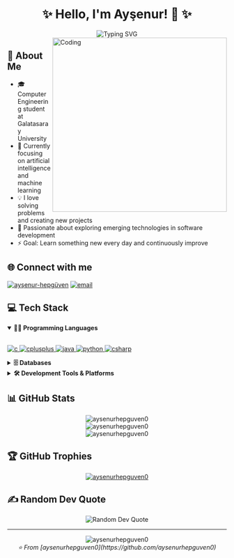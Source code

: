 # <div align="center">✨ Hello, I'm Ayşenur! 👋 ✨</div>

<div align="center">
  <img src="https://readme-typing-svg.herokuapp.com?font=Fira+Code&weight=500&size=25&pause=1000&color=38BDAE&center=true&vCenter=true&random=false&width=435&lines=Computer+Engineering+Student;Passionate+Software+Developer;Always+Eager+to+Learn;Curious+About+New+Technologies" alt="Typing SVG" />
</div>

<img align="right" alt="Coding" width="400" src="https://media.giphy.com/media/v1.Y2lkPTc5MGI3NjExdzQ2eWE3ZHFqZzZ5MG41Njl1Mjh1eGZhZHY0eGJjNzZwMHl5cmxubiZlcD12MV9pbnRlcm5hbF9naWZfYnlfaWQmY3Q9Zw/L1R1tvI9svkIWwpVYr/giphy.gif">

## 💫 About Me
- 🎓 Computer Engineering student at Galatasaray University
- 🌱 Currently focusing on artificial intelligence and machine learning
- 💡 I love solving problems and creating new projects
- 🚀 Passionate about exploring emerging technologies in software development
- ⚡ Goal: Learn something new every day and continuously improve

## 🌐 Connect with me
<p align="left">
<a href="https://linkedin.com/in/ayşenur-hepgüven" target="blank"><img align="center" src="https://img.shields.io/badge/LinkedIn-0077B5?style=for-the-badge&logo=linkedin&logoColor=white" alt="ayşenur-hepgüven"/></a>
<a href="mailto:youremail@example.com"><img align="center" src="https://img.shields.io/badge/Gmail-D14836?style=for-the-badge&logo=gmail&logoColor=white" alt="email"/></a>
</p>

## 💻 Tech Stack

<details open>
<summary><b>👨‍💻 Programming Languages</b></summary>
<br>
<p align="left">
  <a href="https://www.cprogramming.com/" target="_blank"> <img src="https://img.shields.io/badge/C-00599C?style=for-the-badge&logo=c&logoColor=white" alt="c"/> </a>
  <a href="https://www.w3schools.com/cpp/" target="_blank"> <img src="https://img.shields.io/badge/C%2B%2B-00599C?style=for-the-badge&logo=c%2B%2B&logoColor=white" alt="cplusplus"/> </a>
  <a href="https://www.java.com" target="_blank"> <img src="https://img.shields.io/badge/Java-ED8B00?style=for-the-badge&logo=java&logoColor=white" alt="java"/> </a>
  <a href="https://www.python.org" target="_blank"> <img src="https://img.shields.io/badge/Python-3776AB?style=for-the-badge&logo=python&logoColor=white" alt="python"/> </a>
  <a href="https://www.w3schools.com/cs/" target="_blank"> <img src="https://img.shields.io/badge/C%23-239120?style=for-the-badge&logo=c-sharp&logoColor=white" alt="csharp"/> </a>
</p>
</details>

<details>
<summary><b>🗄️ Databases</b></summary>
<br>
<p align="left">
  <a href="https://www.mysql.com/" target="_blank"> <img src="https://img.shields.io/badge/MySQL-00000F?style=for-the-badge&logo=mysql&logoColor=white" alt="mysql"/> </a>
  <a href="https://www.microsoft.com/en-us/sql-server" target="_blank"> <img src="https://img.shields.io/badge/Microsoft_SQL_Server-CC2927?style=for-the-badge&logo=microsoft-sql-server&logoColor=white" alt="mssql"/> </a>
</p>
</details>

<details>
<summary><b>🛠️ Development Tools & Platforms</b></summary>
<br>
<p align="left">
  <a href="https://git-scm.com/" target="_blank"> <img src="https://img.shields.io/badge/Git-F05032?style=for-the-badge&logo=git&logoColor=white" alt="git"/> </a>
  <a href="https://www.linux.org/" target="_blank"> <img src="https://img.shields.io/badge/Linux-FCC624?style=for-the-badge&logo=linux&logoColor=black" alt="linux"/> </a>
  <a href="https://aws.amazon.com" target="_blank"> <img src="https://img.shields.io/badge/AWS-232F3E?style=for-the-badge&logo=amazon-aws&logoColor=white" alt="aws"/> </a>
  <a href="https://www.gnu.org/software/bash/" target="_blank"> <img src="https://img.shields.io/badge/Bash-4EAA25?style=for-the-badge&logo=gnu-bash&logoColor=white" alt="bash"/> </a>
  <a href="https://unity.com/" target="_blank"> <img src="https://img.shields.io/badge/Unity-100000?style=for-the-badge&logo=unity&logoColor=white" alt="unity"/> </a>
  <a href="https://www.arduino.cc/" target="_blank"> <img src="https://img.shields.io/badge/Arduino-00979D?style=for-the-badge&logo=arduino&logoColor=white" alt="arduino"/> </a>
  <a href="https://www.mathworks.com/" target="_blank"> <img src="https://img.shields.io/badge/MATLAB-0076A8?style=for-the-badge&logo=mathworks&logoColor=white" alt="matlab"/> </a>
  <a href="https://www.blender.org/" target="_blank"> <img src="https://img.shields.io/badge/Blender-F5792A?style=for-the-badge&logo=blender&logoColor=white" alt="blender"/> </a>
</p>
</details>

## 📊 GitHub Stats

<div align="center">
  <img src="https://github-readme-stats.vercel.app/api?username=aysenurhepguven0&show_icons=true&theme=tokyonight" alt="aysenurhepguven0" />
</div>
<div align="center">
  <img src="https://github-readme-streak-stats.herokuapp.com/?user=aysenurhepguven0&theme=tokyonight" alt="aysenurhepguven0" />
</div>
<div align="center">
  <img src="https://github-readme-stats.vercel.app/api/top-langs/?username=aysenurhepguven0&layout=compact&theme=tokyonight" alt="aysenurhepguven0" />
</div>

## 🏆 GitHub Trophies
<p align="center"> 
  <a href="https://github.com/ryo-ma/github-profile-trophy">
    <img src="https://github-profile-trophy.vercel.app/?username=aysenurhepguven0&theme=nord&column=7" alt="aysenurhepguven0" />
  </a> 
</p>

## ✍️ Random Dev Quote
<div align="center">
  <img src="https://quotes-github-readme.vercel.app/api?type=horizontal&theme=tokyonight" alt="Random Dev Quote" />
</div>

---
<div align="center">
  <img src="https://komarev.com/ghpvc/?username=aysenurhepguven0&label=Profile%20views&color=0e75b6&style=flat" alt="aysenurhepguven0" />
  <br>
  <i>⭐️ From [aysenurhepguven0](https://github.com/aysenurhepguven0)</i>
</div>
